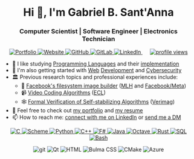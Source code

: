 <h1 align="center">Hi 👋, I'm Gabriel B. Sant'Anna</h1>
<h3 align="center">Computer Scientist | Software Engineer | Electronics Technician</h3>

<p align="center">
  <a href="https://baioc.github.io/portfolio/">
    <img alt="Portfolio" src="https://img.shields.io/badge/Portfolio-0078D4?style=for-the-badge&logo=visual%20studio%20code&logoColor=white">
  </a>
  <a href="https://baioc.github.io/">
    <img alt="Website" src="https://img.shields.io/badge/Website-FF1B2D?style=for-the-badge&logo=Opera&logoColor=white">
  </a>
  <a href="https://github.com/baioc">
    <img alt="GitHub" src="https://img.shields.io/badge/GitHub-100000?style=for-the-badge&logo=github&logoColor=white">
  </a>
  <a href="https://gitlab.com/baioc">
    <img alt="GitLab" src="https://img.shields.io/badge/GitLab-330F63?style=for-the-badge&logo=gitlab&logoColor=white">
  </a>
  <a href="https://linkedin.com/in/baioc">
    <img alt="LinkedIn" src="https://img.shields.io/badge/LinkedIn-0077B5?style=for-the-badge&logo=linkedin&logoColor=white">
  </a>
  &nbsp;&nbsp;&nbsp;&nbsp;
  <a href="https://github.com/baioc">
    <img alt="profile views" src="https://komarev.com/ghpvc/?username=baioc&label=Profile%20views&color=0e75b6&style=flat">
  </a>
</p>

- 🔭 I like studying [Programming Languages](https://www.cs.uoregon.edu/research/summerschool/summer21/participants.php) and their [implementation](https://github.com/baioc/clox)
- 🌱 I'm also getting started with [Web](https://formallysharp.azurewebsites.net/) [Development](https://baioc.github.io/dagger3d/) and [Cybersecurity](https://www.credly.com/badges/9330bc8e-972d-446e-80c7-499199d343f8)
- 🏛️ Previous research topics and professional experiences include:
  - 🦌 [Facebook's filesystem image builder](https://facebookincubator.github.io/antlir/) ([MLH](https://fellowship.mlh.io/) and [Facebook/Meta](https://developers.facebook.com/blog/post/2021/12/21/antlir-contributor-story-gabriel-baiocchi-des-ant-anna/))
  - 📹 [Video Coding Algorithms](https://doi.org/10.1109/ICASSP39728.2021.9414799) ([ECL](https://eclab.paginas.ufsc.br/))
  - 🕸️ [Formal Verification of Self-stabilizing Algorithms](https://ensiwiki.ensimag.fr/index.php?title=Baiocchi_de_Sant’Anna_Gabriel_:_Simulation_and_Formal_Verification_of_Self-stabilizing_Algorithms) ([Verimag](https://www-verimag.univ-grenoble-alpes.fr/))
- 📔 Feel free to check out [my portfolio](https://baioc.github.io/portfolio/) and [my resume](https://baioc.github.io/cv/)
- 📫 How to reach me: [connect with me on LinkedIn](https://linkedin.com/in/baioc) or [send me a DM](https://baioc.github.io/contact/)

<p align="center">
  <a href="https://gitlab.com/baioc/UGLy">
    <img alt="C" src="https://img.shields.io/badge/C-00599C?style=for-the-badge&logo=c&logoColor=white">
  </a>
  <a href="https://baioc.github.io/scheme">
    <img alt="Scheme" src="https://img.shields.io/badge/Scheme-47A141?style=for-the-badge&logo=lydia&logoColor=white">
  </a>
  <a href="https://baioc.github.io/portfolio/pycg">
    <img alt="Python" src="https://img.shields.io/badge/Python-3776AB?style=for-the-badge&logo=python&logoColor=white">
  </a>
  <a href="https://gitlab.com/baioc/vtm">
    <img alt="C++" src="https://img.shields.io/badge/C%2B%2B-00599C?style=for-the-badge&logo=c%2B%2B&logoColor=white">
  </a>
  <a href="https://github.com/baioc/FormallySharp">
    <img alt="F#" src="https://img.shields.io/badge/F%23-512BD4?style=for-the-badge&logo=dotnet&logoColor=white">
  </a>
  <a href="https://baioc.github.io/hxdsp">
    <img alt="Java" src="https://img.shields.io/badge/Java-ED8B00?style=for-the-badge&logo=java&logoColor=white">
  </a>
  <a href="https://github.com/baioc/re-multif">
    <img alt="Octave" src="https://img.shields.io/badge/Octave-0790C0?style=for-the-badge&logo=octave&logoColor=white">
  </a>
  <a href="https://github.com/facebookincubator/antlir/tree/main/tools/testinfra/runner">
    <img alt="Rust" src="https://img.shields.io/badge/Rust-black?style=for-the-badge&logo=rust&logoColor=#E57324">
  </a>
  <a href="https://github.com/baioc/paradigms/tree/master/SQL">
    <img alt="SQL" src="https://img.shields.io/badge/SQL-07405E?style=for-the-badge&logo=sqlite&logoColor=white">
  </a>
  <a href="#!">
    <img alt="Bash" src="https://img.shields.io/badge/Bash-121011?style=for-the-badge&logo=gnu-bash&logoColor=white">
  </a>
</p>

<p align="center">
  <img alt="git" src="https://img.shields.io/badge/Git-F05032?style=for-the-badge&logo=git&logoColor=white" />
  <img alt="Qt" src="https://img.shields.io/badge/Qt-41CD52?style=for-the-badge&logo=qt&logoColor=white" />
  <img alt="HTML" src="https://img.shields.io/badge/HTML-239120?style=for-the-badge&logo=html5&logoColor=white" />
  <img alt="Bulma CSS" src="https://img.shields.io/badge/Bulma_CSS-00D1B2?style=for-the-badge&logo=bulma&logoColor=white" />
  <img alt="CMake" src="https://img.shields.io/badge/CMake-064F8C?style=for-the-badge&logo=cmake&logoColor=white" />
  <img alt="Azure" src="https://img.shields.io/badge/azure-0089D6?style=for-the-badge&logo=microsoft-azure&logoColor=white" />
</p>
